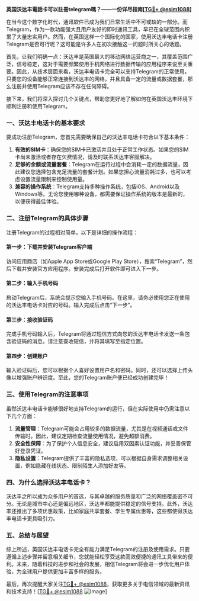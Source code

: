 **英国沃达丰電話卡可以註冊telegram嗎？——一份详尽指南[[TG💪+ @esim1088](https://t.me/s/esim1088)]**

在当今这个数字化时代，通讯软件已成为我们日常生活中不可或缺的一部分。而Telegram，作为一款功能强大且用户友好的即时通讯工具，早已在全球范围内积累了大量忠实用户。然而，在英国这样一个国际化的国家，使用沃达丰电话卡注册Telegram是否可行呢？这可能是许多人在初次接触这一问题时所关心的话题。

首先，让我们明确一点：沃达丰是英国最大的移动网络运营商之一，其覆盖范围广泛，信号稳定，这对于需要频繁使用手机网络进行数据传输的应用程序来说至关重要。因此，从技术层面来看，沃达丰电话卡完全可以支持Telegram的正常使用。只要您的设备能够正常连接到沃达丰的网络，并且具备一定的流量或数据套餐，那么注册并使用Telegram应该不存在任何障碍。

接下来，我们将深入探讨几个关键点，帮助您更好地了解如何在英国沃达丰环境下顺利注册和使用Telegram。

### **一、沃达丰电话卡的基本要求**
要成功注册Telegram，您首先需要确保自己的沃达丰电话卡符合以下基本条件：
1. **有效的SIM卡**：确保您的SIM卡已激活并且处于正常工作状态。如果您的SIM卡尚未激活或者存在欠费情况，请及时联系沃达丰客服解决。
2. **足够的余额或流量套餐**：Telegram在运行过程中会消耗一定的数据流量，因此建议您选择包含充足流量的套餐计划。如果您担心流量消耗过多，也可以考虑设置流量限制来控制使用量。
3. **兼容的操作系统**：Telegram支持多种操作系统，包括iOS、Android以及Windows等。无论您使用哪种设备，都需要保证操作系统的版本是最新的，以便获得最佳体验。

### **二、注册Telegram的具体步骤**
注册Telegram的过程相对简单，以下是详细的操作流程：

#### **第一步：下载并安装Telegram客户端**
访问应用商店（如Apple App Store或Google Play Store），搜索“Telegram”，然后下载并安装官方应用程序。安装完成后打开软件即可进入下一步。

#### **第二步：输入手机号码**
启动Telegram后，系统会提示您输入手机号码。在这里，请务必使用您正在使用的沃达丰电话卡对应的号码。输入完成后点击“下一步”。

#### **第三步：接收验证码**
完成手机号码输入后，Telegram将通过短信方式向您的沃达丰电话卡发送一条包含验证码的消息。请注意查收短信，并将其填写至指定位置。

#### **第四步：创建账户**
输入验证码后，您可以根据个人喜好设置用户名和密码。同时，还可以选择上传头像以增强账户辨识度。至此，您的Telegram账户便已经成功创建完毕！

### **三、使用Telegram的注意事项**
虽然沃达丰电话卡能够很好地支持Telegram的运行，但在实际使用中仍需注意以下几个方面：
1. **流量管理**：Telegram可能会占用较多的数据流量，尤其是在视频通话或文件传输时。因此，建议定期检查流量使用情况，避免超额消费。
2. **安全性保障**：为了保护个人信息安全，建议启用双因素认证功能，并妥善保管好登录凭证。
3. **隐私设置**：Telegram提供了丰富的隐私选项，可以根据自身需求调整相关设置，例如隐藏在线状态、限制陌生人添加好友等。

### **四、为什么选择沃达丰电话卡？**
沃达丰之所以成为众多用户的首选，与其卓越的服务质量和广泛的网络覆盖密不可分。无论是城市中心还是偏远地区，沃达丰都能提供稳定的信号支持。此外，沃达丰还推出了多项优惠政策，比如家庭共享套餐、学生专属优惠等，这些都使得沃达丰电话卡更具吸引力。

### **五、总结与展望**
综上所述，英国沃达丰电话卡完全有能力满足Telegram的注册及使用需求。只要遵循上述步骤并留意相关细节，您就能轻松享受这款高效便捷的通讯工具带来的便利。未来，随着科技的进步和社会的发展，相信Telegram将会进一步优化用户体验，为全球用户提供更加丰富多样的服务。

最后，再次提醒大家关注[TG💪+ @esim1088](https://t.me/s/esim1088)，获取更多关于电信领域的最新资讯和技术支持！[[TG💪+ @esim1088](https://t.me/s/esim1088) ![Image](https://i.postimg.cc/4NQfJmqS/Snipaste-2025-05-13-00-14-12.png)]
